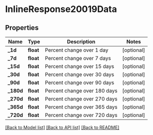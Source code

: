# InlineResponse20019Data

## Properties
Name | Type | Description | Notes
------------ | ------------- | ------------- | -------------
**_1d** | **float** | Percent change over 1 day | [optional] 
**_7d** | **float** | Percent change over 7 days | [optional] 
**_15d** | **float** | Percent change over 15 days | [optional] 
**_30d** | **float** | Percent change over 30 days | [optional] 
**_90d** | **float** | Percent change over 90 days | [optional] 
**_180d** | **float** | Percent change over 180 days | [optional] 
**_270d** | **float** | Percent change over 270 days | [optional] 
**_365d** | **float** | Percent change over 365 days | [optional] 
**_720d** | **float** | Percent change over 720 days | [optional] 

[[Back to Model list]](../../README.md#documentation-for-models) [[Back to API list]](../../README.md#documentation-for-api-endpoints) [[Back to README]](../../README.md)


